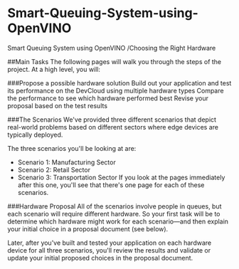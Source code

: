 # Smart-Queuing-System-using-OpenVINO
Smart Queuing System using OpenVINO /Choosing the Right Hardware

##Main Tasks
The following pages will walk you through the steps of the project. At a high level, you will:

###Propose a possible hardware solution
Build out your application and test its performance on the DevCloud using multiple hardware types
Compare the performance to see which hardware performed best
Revise your proposal based on the test results

###The Scenarios
We've provided three different scenarios that depict real-world problems based on different sectors where edge devices are typically deployed.

The three scenarios you'll be looking at are:

* Scenario 1: Manufacturing Sector
* Scenario 2: Retail Sector
* Scenario 3: Transportation Sector
If you look at the pages immediately after this one, you'll see that there's one page for each of these scenarios.

###Hardware Proposal
All of the scenarios involve people in queues, but each scenario will require different hardware. So your first task will be to determine which hardware might work for each scenario—and then explain your initial choice in a proposal document (see below).

Later, after you've built and tested your application on each hardware device for all three scenarios, you'll review the results and validate or update your initial proposed choices in the proposal document.
